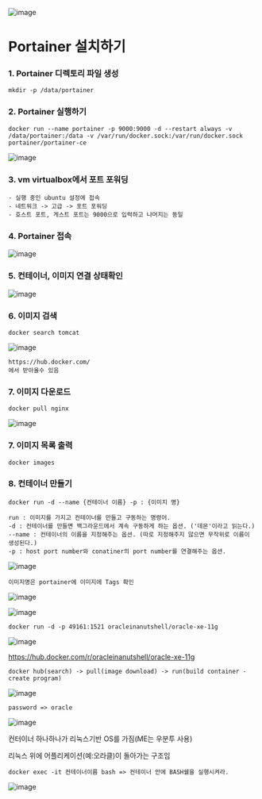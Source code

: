 ![image](https://github.com/welcomeglory/Docker/assets/153584777/c64cc9a3-00a1-44a8-8405-54aaf5f1bf45)<h1> Portainer 설치하기</h1>

<h3> 1. Portainer 디렉토리 파일 생성 </h3>

    mkdir -p /data/portainer

<h3> 2. Portainer 실행하기 </h3>

    docker run --name portainer -p 9000:9000 -d --restart always -v /data/portainer:/data -v /var/run/docker.sock:/var/run/docker.sock portainer/portainer-ce

![image](https://github.com/welcomeglory/Docker/assets/153584777/bafc8a73-9eea-4c5e-a1f0-80d33c161b5b)

<h3> 3. vm virtualbox에서 포트 포워딩 </h3>

    - 실행 중인 ubuntu 설정에 접속
    - 네트워크 -> 고급 -> 포트 포워딩
    - 호스트 포트, 게스트 포트는 9000으로 입력하고 나머지는 동일

<h3> 4. Portainer 접속 </h3>

![image](https://github.com/welcomeglory/Docker/assets/153584777/43211f7b-ba9f-4022-86dd-532b851ee5a3)

<h3> 5. 컨테이너, 이미지 연결 상태확인 </h3>

![image](https://github.com/welcomeglory/Docker/assets/153584777/29f23acd-c9b3-4158-bc15-e18c8c7039c1)

<h3> 6. 이미지 검색 </h3>

    docker search tomcat

![image](https://github.com/welcomeglory/Docker/assets/153584777/9c7c4da9-0a6c-4fde-a0e2-45d2b103e9d5)

    https://hub.docker.com/
    에서 받아올수 있음

<h3> 7. 이미지 다운로드 </h3>

    docker pull nginx

![image](https://github.com/welcomeglory/Docker/assets/153584777/66f0b049-7884-4bb8-a92c-992f8d1471c5)
    
<h3> 7. 이미지 목록 출력 </h3>

    docker images

<h3> 8. 컨테이너 만들기 </h3>

    docker run -d --name {컨테이너 이름} -p : {이미지 명}

    run : 이미지를 가지고 컨테이너를 만들고 구동하는 명령어.
    -d : 컨테이너를 만들면 백그라운드에서 계속 구동하게 하는 옵션. ('데몬'이라고 읽는다.)
    --name : 컨테이너의 이름을 지정해주는 옵션. (따로 지정해주지 않으면 무작위로 이름이 생성된다.)
    -p : host port number와 conatiner의 port number를 연결해주는 옵션.

![image](https://github.com/welcomeglory/Docker/assets/153584777/0632f7f9-75b5-40a4-97f7-7688891b9f41)

    이미지명은 portainer에 이미지에 Tags 확인

 ![image](https://github.com/welcomeglory/Docker/assets/153584777/2aceb144-10c9-43a5-94af-ae71a31a38a2)


 ![image](https://github.com/welcomeglory/Docker/assets/153584777/8a5bac1f-3ba4-4980-a89b-8b43dc520b21)


    docker run -d -p 49161:1521 oracleinanutshell/oracle-xe-11g
![image](https://github.com/welcomeglory/Docker/assets/153584777/c05dc4df-c82a-4e11-9fb7-75df36ff7684)

https://hub.docker.com/r/oracleinanutshell/oracle-xe-11g

    docker hub(search) -> pull(image download) -> run(build container - create program) 

![image](https://github.com/welcomeglory/Docker/assets/153584777/e23ec8d1-f2ab-4ba1-b2c8-8618a7730f7c)

    password => oracle

![image](https://github.com/welcomeglory/Docker/assets/153584777/bdf3070b-718f-4b17-afe8-58d09c40d1d5)


컨터이너 하나하나가 리눅스기반 OS를 가짐(ME는 우분투 사용)

리눅스 위에 어플리케이션(예:오라클)이 돌아가는 구조임

    docker exec -it 컨테이너이름 bash => 컨테이너 안에 BASH쉘을 실행시켜라.

![image](https://github.com/welcomeglory/Docker/assets/153584777/ec54f2cb-c8d0-49c9-bd2c-378e5d69ee76)













    


    
